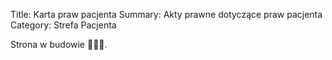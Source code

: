 Title: Karta praw pacjenta
Summary: Akty prawne dotyczące praw pacjenta
Category: Strefa Pacjenta

Strona w budowie 👷🏻‍♂️.